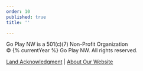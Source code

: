```yaml
---
order: 10
published: true
title: ''

---
```

Go Play NW is a 501(c)(7) Non-Profit Organization\
&copy; {% currentYear %} Go Play NW. All rights reserved.

[Land Acknowledgment](/land-acknowledgment) | [About Our Website](/about-our-website)